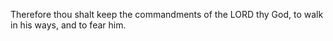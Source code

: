 Therefore thou shalt keep the commandments of the LORD thy God, to walk in his ways, and to fear him.
